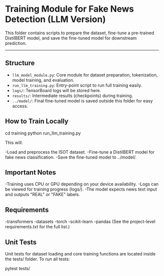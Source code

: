 # Training Module for Fake News Detection (LLM Version)

This folder contains scripts to prepare the dataset, fine-tune a pre-trained DistilBERT model, and save the fine-tuned model for downstream prediction.

---

## Structure

- `llm_model_module.py`: Core module for dataset preparation, tokenization, model training, and evaluation.
- `run_llm_training.py`: Entry-point script to run full training easily.
- `logs/`: TensorBoard logs will be stored here.
- `results/`: Intermediate results (checkpoints) during training.
- `../model/`: Final fine-tuned model is saved outside this folder for easy access.


## How to Train Locally

cd training
python run_llm_training.py

This will:
 
 -Load and preprocess the ISOT dataset.
 -Fine-tune a DistilBERT model for fake news classification.
 -Save the fine-tuned model to ../model/.

## Important Notes


 -Training uses CPU or GPU depending on your device availability.
 -Logs can be viewed for training progress (logs/).
 -The model expects news text input and outputs "REAL" or "FAKE" labels.

## Requirements

 -transformers
 -datasets
 -torch
 -scikit-learn
 -pandas
(See the project-level requirements.txt for the full list.)

## Unit Tests

Unit tests for dataset loading and core training functions are located inside the tests/ folder.
To run all tests:

pytest tests/
